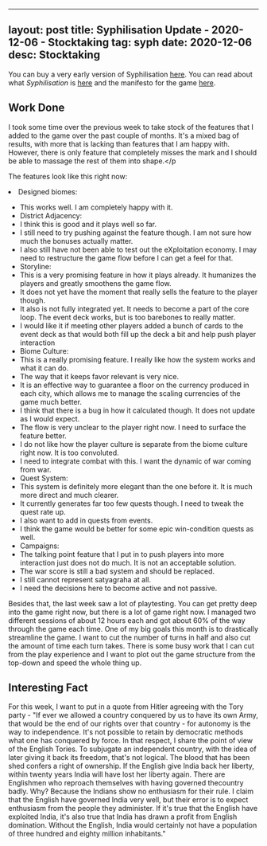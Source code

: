 
---
layout: post
title: Syphilisation Update - 2020-12-06 - Stocktaking
tag: syph
date: 2020-12-06
desc: Stocktaking
---


You can buy a very early version of Syphilisation [here](https://whynotgames.itch.io/nikhil-murthys-syphilisation). You can read about what *Syphilisation* is [here](/blog/syph/announce) and the manifesto for the game [here](/blog/syph/newManifesto).

## Work Done

I took some time over the previous week to take stock of the features that I added to the game over the past couple of months. It's a mixed bag of results, with more that is lacking than features that I am happy with. However, there is only feature that completely misses the mark and I should be able to massage the rest of them into shape.</p

The features look like this right now:
    <li>Designed biomes:
- This works well. I am completely happy with it.
    </li>
    <li>District Adjacency:
- I think this is good and it plays well so far.
- I still need to try pushing against the feature though. I am not sure how much the bonuses actually matter.
- I also still have not been able to test out the eXploitation economy. I may need to restructure the game flow before I can get a feel for that.
    </li>
    <li>Storyline:
- This is a very promising feature in how it plays already. It humanizes the players and greatly smoothens the game flow.
- It does not yet have the moment that really sells the feature to the player though.
- It also is not fully integrated yet. It needs to become a part of the core loop. The event deck works, but is too barebones to really matter.
- I would like it if meeting other players added a bunch of cards to the event deck as that would both fill up the deck a bit and help push player interaction
    </li>
    <li>Biome Culture:
- This is a really promising feature. I really like how the system works and what it can do.
- The way that it keeps favor relevant is very nice.
- It is an effective way to guarantee a floor on the currency produced in each city, which allows me to manage the scaling currencies of the game much better.
- I think that there is a bug in how it calculated though. It does not update as I would expect.
- The flow is very unclear to the player right now. I need to surface the feature better.
- I do not like how the player culture is separate from the biome culture right now. It is too convoluted.
- I need to integrate combat with this. I want the dynamic of war coming from war.
    </li>
    <li>Quest System:
- This system is definitely more elegant than the one before it. It is much more direct and much clearer.
- It currently generates far too few quests though. I need to tweak the quest rate up.
- I also want to add in quests from events.
- I think the game would be better for some epic win-condition quests as well.
    </li>
    <li>Campaigns:
- The talking point feature that I put in to push players into more interaction just does not do much. It is not an acceptable solution.
- The war score is still a bad system and should be replaced.
- I still cannot represent satyagraha at all.
- I need the decisions here to become active and not passive.
    </li>



Besides that, the last week saw a lot of playtesting. You can get pretty deep into the game right now, but there is a lot of game right now. I managed two different sessions of about 12 hours each and got about 60% of the way through the game each time. One of my big goals this month is to drastically streamline the game. I want to cut the number of turns in half and also cut the amount of time each turn takes. There is some busy work that I can cut from the play experience and I want to plot out the game structure from the top-down and speed the whole thing up.
## Interesting Fact

For this week, I want to put in a quote from Hitler agreeing with the Tory party - "If ever we allowed a country conquered by us to have its own Army, that would be the end of our rights over that country - for autonomy is the way to independence. It's not possible to retain by democratic methods what one has conquered by force. In that respect, I share the point of view of the English Tories. To subjugate an independent country, with the idea of later giving it back its freedom, that's not logical. The blood that has been shed confers a right of ownership. If the English give India back her liberty, within twenty years India will have lost her liberty again. There are Englishmen who reproach themselves with having governed thecountry badly. Why? Because the Indians show no enthusiasm for their rule. I claim that the English have governed India very well, but their error is to expect enthusiasm from the people they administer. If it's true that the English have exploited India, it's also true that India has drawn a profit from English domination. Without the English, India would certainly not have a population of three hundred and eighty million inhabitants."

